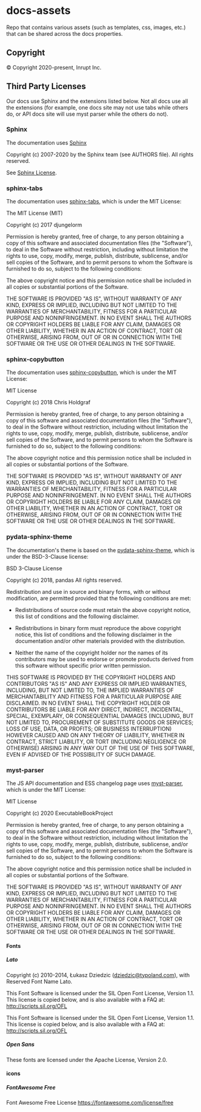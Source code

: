 # docs-assets

Repo that contains various assets (such as templates, css, images, etc.) that can be shared across the docs properties.

## Copyright

© Copyright 2020-present, Inrupt Inc.

## Third Party Licenses

Our docs use Sphinx and the extensions listed below.  Not all docs use all the extensions (for example, one docs site may not use tabs while others do,  or API docs site will use myst parser while the others do not).

### Sphinx

The documentation uses [Sphinx](https://www.sphinx-doc.org/en/master/) 

Copyright (c) 2007-2020 by the Sphinx team (see AUTHORS file).
All rights reserved.

See [Sphinx License](https://github.com/sphinx-doc/sphinx/blob/4.x/LICENSE). 

### sphinx-tabs

The documentation uses [sphinx-tabs](https://github.com/djungelorm/sphinx-tabs), which is under the MIT License:

The MIT License (MIT)

Copyright (c) 2017 djungelorm

Permission is hereby granted, free of charge, to any person obtaining a copy
of this software and associated documentation files (the "Software"), to deal
in the Software without restriction, including without limitation the rights
to use, copy, modify, merge, publish, distribute, sublicense, and/or sell
copies of the Software, and to permit persons to whom the Software is
furnished to do so, subject to the following conditions:

The above copyright notice and this permission notice shall be included in all
copies or substantial portions of the Software.

THE SOFTWARE IS PROVIDED "AS IS", WITHOUT WARRANTY OF ANY KIND, EXPRESS OR
IMPLIED, INCLUDING BUT NOT LIMITED TO THE WARRANTIES OF MERCHANTABILITY,
FITNESS FOR A PARTICULAR PURPOSE AND NONINFRINGEMENT. IN NO EVENT SHALL THE
AUTHORS OR COPYRIGHT HOLDERS BE LIABLE FOR ANY CLAIM, DAMAGES OR OTHER
LIABILITY, WHETHER IN AN ACTION OF CONTRACT, TORT OR OTHERWISE, ARISING FROM,
OUT OF OR IN CONNECTION WITH THE SOFTWARE OR THE USE OR OTHER DEALINGS IN THE
SOFTWARE.

### sphinx-copybutton

The documentation uses [sphinx-copybutton](https://github.com/executablebooks/sphinx-copybutton), which is under the MIT License:

MIT License

Copyright (c) 2018 Chris Holdgraf

Permission is hereby granted, free of charge, to any person obtaining a copy
of this software and associated documentation files (the "Software"), to deal
in the Software without restriction, including without limitation the rights
to use, copy, modify, merge, publish, distribute, sublicense, and/or sell
copies of the Software, and to permit persons to whom the Software is
furnished to do so, subject to the following conditions:

The above copyright notice and this permission notice shall be included in all
copies or substantial portions of the Software.

THE SOFTWARE IS PROVIDED "AS IS", WITHOUT WARRANTY OF ANY KIND, EXPRESS OR
IMPLIED, INCLUDING BUT NOT LIMITED TO THE WARRANTIES OF MERCHANTABILITY,
FITNESS FOR A PARTICULAR PURPOSE AND NONINFRINGEMENT. IN NO EVENT SHALL THE
AUTHORS OR COPYRIGHT HOLDERS BE LIABLE FOR ANY CLAIM, DAMAGES OR OTHER
LIABILITY, WHETHER IN AN ACTION OF CONTRACT, TORT OR OTHERWISE, ARISING FROM,
OUT OF OR IN CONNECTION WITH THE SOFTWARE OR THE USE OR OTHER DEALINGS IN THE
SOFTWARE.

### pydata-sphinx-theme

The documentation's theme is based on the [pydata-sphinx-theme](https://github.com/pandas-dev/pydata-sphinx-theme), which is under the BSD-3-Clause license:

BSD 3-Clause License

Copyright (c) 2018, pandas
All rights reserved.

Redistribution and use in source and binary forms, with or without
modification, are permitted provided that the following conditions are met:

* Redistributions of source code must retain the above copyright notice, this
  list of conditions and the following disclaimer.

* Redistributions in binary form must reproduce the above copyright notice,
  this list of conditions and the following disclaimer in the documentation
  and/or other materials provided with the distribution.

* Neither the name of the copyright holder nor the names of its
  contributors may be used to endorse or promote products derived from
  this software without specific prior written permission.

THIS SOFTWARE IS PROVIDED BY THE COPYRIGHT HOLDERS AND CONTRIBUTORS "AS IS"
AND ANY EXPRESS OR IMPLIED WARRANTIES, INCLUDING, BUT NOT LIMITED TO, THE
IMPLIED WARRANTIES OF MERCHANTABILITY AND FITNESS FOR A PARTICULAR PURPOSE ARE
DISCLAIMED. IN NO EVENT SHALL THE COPYRIGHT HOLDER OR CONTRIBUTORS BE LIABLE
FOR ANY DIRECT, INDIRECT, INCIDENTAL, SPECIAL, EXEMPLARY, OR CONSEQUENTIAL
DAMAGES (INCLUDING, BUT NOT LIMITED TO, PROCUREMENT OF SUBSTITUTE GOODS OR
SERVICES; LOSS OF USE, DATA, OR PROFITS; OR BUSINESS INTERRUPTION) HOWEVER
CAUSED AND ON ANY THEORY OF LIABILITY, WHETHER IN CONTRACT, STRICT LIABILITY,
OR TORT (INCLUDING NEGLIGENCE OR OTHERWISE) ARISING IN ANY WAY OUT OF THE USE
OF THIS SOFTWARE, EVEN IF ADVISED OF THE POSSIBILITY OF SUCH DAMAGE.

### myst-parser

The JS API documentation and ESS changelog page uses [myst-parser](https://github.com/executablebooks/myst-parser), which is under the MIT License:

MIT License

Copyright (c) 2020 ExecutableBookProject

Permission is hereby granted, free of charge, to any person obtaining a copy
of this software and associated documentation files (the "Software"), to deal
in the Software without restriction, including without limitation the rights
to use, copy, modify, merge, publish, distribute, sublicense, and/or sell
copies of the Software, and to permit persons to whom the Software is
furnished to do so, subject to the following conditions:

The above copyright notice and this permission notice shall be included in all
copies or substantial portions of the Software.

THE SOFTWARE IS PROVIDED "AS IS", WITHOUT WARRANTY OF ANY KIND, EXPRESS OR
IMPLIED, INCLUDING BUT NOT LIMITED TO THE WARRANTIES OF MERCHANTABILITY,
FITNESS FOR A PARTICULAR PURPOSE AND NONINFRINGEMENT. IN NO EVENT SHALL THE
AUTHORS OR COPYRIGHT HOLDERS BE LIABLE FOR ANY CLAIM, DAMAGES OR OTHER
LIABILITY, WHETHER IN AN ACTION OF CONTRACT, TORT OR OTHERWISE, ARISING FROM,
OUT OF OR IN CONNECTION WITH THE SOFTWARE OR THE USE OR OTHER DEALINGS IN THE
SOFTWARE.

#### Fonts

##### Lato

Copyright (c) 2010-2014, Łukasz Dziedzic (dziedzic@typoland.com),
with Reserved Font Name Lato.

This Font Software is licensed under the SIL Open Font License, Version 1.1.
This license is copied below, and is also available with a FAQ at:
http://scripts.sil.org/OFL

This Font Software is licensed under the SIL Open Font License, Version 1.1.
This license is copied below, and is also available with a FAQ at: http://scripts.sil.org/OFL

##### Open Sans

These fonts are licensed under the Apache License, Version 2.0.

#### icons

##### FontAwesome Free

Font Awesome Free License
https://fontawesome.com/license/free
